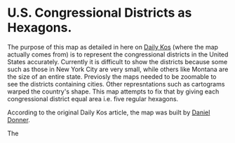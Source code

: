 U.S. Congressional Districts as Hexagons.
=============

The purpose of this map as detailed in here on [Daily Kos](http://www.dailykos.com/story/2015/06/03/1389806/-Daily-Kos-Elections-presents-the-best-map-ever-of-United-States-congressional-districts) (where the map actually comes from) is to represent the congressional districts in the United States accurately. Currently it is difficult to show the districts because some such as those in New York City are very small, while others like Montana are the size of an entire state. Previosly the maps needed to be zoomable to see the districts containing cities. Other represntations such as cartograms warped the country's shape. This map attempts to fix that by giving each congressional district equal area i.e. five regular hexagons.

According to the original Daily Kos article, the map was built by [Daniel Donner](http://www.dailykos.com/user/Daniel%20Donner).

The
